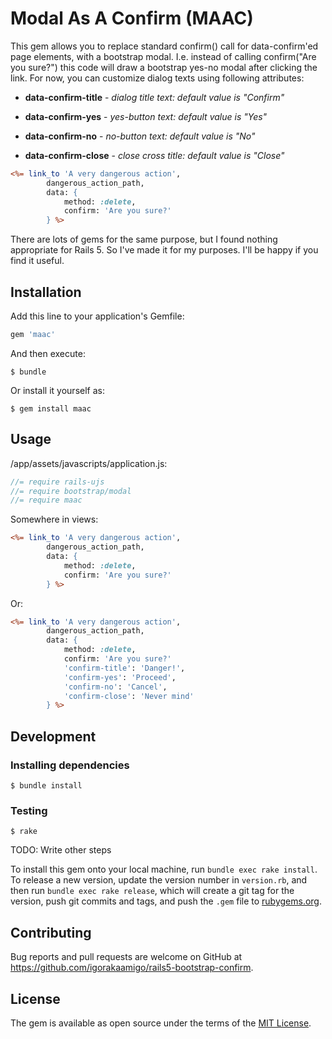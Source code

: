 # Modal As A Confirm (MAAC)

This gem allows you to replace standard confirm() call for data-confirm'ed page elements,
with a bootstrap modal. I.e. instead of calling confirm("Are you sure?") this code will draw
a bootstrap yes-no modal after clicking the link.
For now, you can customize dialog texts using following attributes:

- **data-confirm-title** - *dialog title text: default value is "Confirm"*

- **data-confirm-yes** - *yes-button text: default value is "Yes"*

- **data-confirm-no** - *no-button text: default value is "No"*

- **data-confirm-close** - *close cross title: default value is "Close"*

```rhtml
<%= link_to 'A very dangerous action',
        dangerous_action_path,
        data: {
            method: :delete,
            confirm: 'Are you sure?'
        } %>
```
There are lots of gems for the same purpose, but I found nothing appropriate for Rails 5.
So I've made it for my purposes. I'll be happy if you find it useful.

## Installation

Add this line to your application's Gemfile:

```ruby
gem 'maac'
```

And then execute:

    $ bundle

Or install it yourself as:

    $ gem install maac

## Usage

/app/assets/javascripts/application.js:
```javascript
//= require rails-ujs
//= require bootstrap/modal
//= require maac
```

Somewhere in views:
```rhtml
<%= link_to 'A very dangerous action',
        dangerous_action_path,
        data: {
            method: :delete,
            confirm: 'Are you sure?'
        } %>
```

Or:
```rhtml
<%= link_to 'A very dangerous action',
        dangerous_action_path,
        data: {
            method: :delete,
            confirm: 'Are you sure?'
            'confirm-title': 'Danger!',
            'confirm-yes': 'Proceed',
            'confirm-no': 'Cancel',
            'confirm-close': 'Never mind'
        } %>
```

## Development

### Installing dependencies

    $ bundle install

### Testing

    $ rake

TODO: Write other steps

To install this gem onto your local machine, run `bundle exec rake install`. To release a new version, update the version number in `version.rb`, and then run `bundle exec rake release`, which will create a git tag for the version, push git commits and tags, and push the `.gem` file to [rubygems.org](https://rubygems.org).

## Contributing

Bug reports and pull requests are welcome on GitHub at https://github.com/igorakaamigo/rails5-bootstrap-confirm.

## License

The gem is available as open source under the terms of the [MIT License](https://opensource.org/licenses/MIT).
